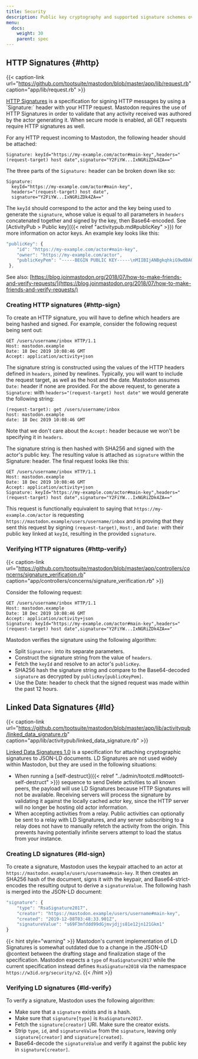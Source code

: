 ```yaml
---
title: Security
description: Public key cryptography and supported signature schemes over HTTP and JSON-LD.
menu:
  docs:
    weight: 30
    parent: spec
---
```


## HTTP Signatures {#http}

{{< caption-link url="https://github.com/tootsuite/mastodon/blob/master/app/lib/request.rb" caption="app/lib/request.rb" >}}

[HTTP Signatures](https://w3c-dvcg.github.io/http-signatures/) is a specification for signing HTTP messages by using a \`Signature:\` header with your HTTP request. Mastodon requires the use of HTTP Signatures in order to validate that any activity received was authored by the actor generating it. When secure mode is enabled, all GET requests require HTTP signatures as well.

For any HTTP request incoming to Mastodon, the following header should be attached:

```http
Signature: keyId="https://my-example.com/actor#main-key",headers="(request-target) host date",signature="Y2FiYW...IxNGRiZDk4ZA=="
```

The three parts of the `Signature:` header can be broken down like so:

```http
Signature:
  keyId="https://my-example.com/actor#main-key",
  headers="(request-target) host date",
  signature="Y2FiYW...IxNGRiZDk4ZA=="
```

The `keyId` should correspond to the actor and the key being used to generate the `signature`, whose value is equal to all parameters in `headers` concatenated together and signed by the key, then Base64-encoded. See [ActivityPub &gt; Public key]({{< relref "activitypub.md#publicKey" >}}) for more information on actor keys. An example key looks like this:

```javascript
"publicKey": {
    "id": "https://my-example.com/actor#main-key",
    "owner": "https://my-example.com/actor",
    "publicKeyPem": "-----BEGIN PUBLIC KEY-----\nMIIBIjANBgkqhkiG9w0BAQEFAAOCAQ8AMIIBCgKCAQEAvXc4vkECU2/CeuSo1wtn\nFoim94Ne1jBMYxTZ9wm2YTdJq1oiZKif06I2fOqDzY/4q/S9uccrE9Bkajv1dnkO\nVm31QjWlhVpSKynVxEWjVBO5Ienue8gND0xvHIuXf87o61poqjEoepvsQFElA5ym\novljWGSA/jpj7ozygUZhCXtaS2W5AD5tnBQUpcO0lhItYPYTjnmzcc4y2NbJV8hz\n2s2G8qKv8fyimE23gY1XrPJg+cRF+g4PqFXujjlJ7MihD9oqtLGxbu7o1cifTn3x\nBfIdPythWu5b4cujNsB3m3awJjVmx+MHQ9SugkSIYXV0Ina77cTNS0M2PYiH1PFR\nTwIDAQAB\n-----END PUBLIC KEY-----\n"
 },
```

See also: [https://blog.joinmastodon.org/2018/07/how-to-make-friends-and-verify-requests/](https://blog.joinmastodon.org/2018/07/how-to-make-friends-and-verify-requests/)

### Creating HTTP signatures {#http-sign}

To create an HTTP signature, you will have to define which headers are being hashed and signed. For example, consider the following request being sent out:

```http
GET /users/username/inbox HTTP/1.1
Host: mastodon.example
Date: 18 Dec 2019 10:08:46 GMT
Accept: application/activity+json
```

The signature string is constructed using the values of the HTTP headers defined in `headers`, joined by newlines. Typically, you will want to include the request target, as well as the host and the date. Mastodon assumes `Date:` header if none are provided. For the above request, to generate a `Signature:` with `headers="(request-target) host date"` we would generate the following string:

```text
(request-target): get /users/username/inbox
host: mastodon.example
date: 18 Dec 2019 10:08:46 GMT
```

Note that we don't care about the `Accept:` header because we won't be specifying it in `headers`.

The signature string is then hashed with SHA256 and signed with the actor's public key. The resulting value is attached as `signature` within the Signature: header. The final request looks like this:

```http
GET /users/username/inbox HTTP/1.1
Host: mastodon.example
Date: 18 Dec 2019 10:08:46 GMT
Accept: application/activity+json
Signature: keyId="https://my-example.com/actor#main-key",headers="(request-target) host date",signature="Y2FiYW...IxNGRiZDk4ZA=="
```

This request is functionally equivalent to saying that `https://my-example.com/actor` is requesting `https://mastodon.example/users/username/inbox` and is proving that they sent this request by signing `(request-target)`, `Host:`, and `Date:` with their public key linked at `keyId`, resulting in the provided `signature`.

### Verifying HTTP signatures {#http-verify}

{{< caption-link url="https://github.com/tootsuite/mastodon/blob/master/app/controllers/concerns/signature_verification.rb" caption="app/controllers/concerns/signature\_verification.rb" >}}

Consider the following request:

```http
GET /users/username/inbox HTTP/1.1
Host: mastodon.example
Date: 18 Dec 2019 10:08:46 GMT
Accept: application/activity+json
Signature: keyId="https://my-example.com/actor#main-key",headers="(request-target) host date",signature="Y2FiYW...IxNGRiZDk4ZA=="
```

Mastodon verifies the signature using the following algorithm:

* Split `Signature:` into its separate parameters.
* Construct the signature string from the value of `headers`.
* Fetch the `keyId` and resolve to an actor's `publicKey`.
* SHA256 hash the signature string and compare to the Base64-decoded `signature` as decrypted by `publicKey[publicKeyPem]`.
* Use the Date: header to check that the signed request was made within the past 12 hours.

## Linked Data Signatures {#ld}

{{< caption-link url="https://github.com/tootsuite/mastodon/blob/master/app/lib/activitypub/linked_data_signature.rb" caption="app/lib/activitypub/linked\_data\_signature.rb" >}}

[Linked Data Signatures 1.0](https://w3c-dvcg.github.io/ld-signatures/) is a specification for attaching cryptographic signatures to JSON-LD documents. LD Signatures are not used widely within Mastodon, but they are used in the following situations:

* When running a [self-destruct]({{< relref "../admin/tootctl.md#tootctl-self-destruct" >}}) sequence to send Delete activities to all known peers, the payload will use LD Signatures because HTTP Signatures will not be available. Receiving servers will process the signature by validating it against the locally cached actor key, since the HTTP server will no longer be hosting old actor information.
* When accepting activities from a relay. Public activities can optionally be sent to a relay with LD Signatures, and any server subscribing to a relay does not have to manually refetch the activity from the origin. This prevents having potentially infinite servers attempt to load the status from your instance.

### Creating LD signatures {#ld-sign}

To create a signature, Mastodon uses the keypair attached to an actor at `https://mastodon.example/users/username#main-key`. It then creates an SHA256 hash of the document, signs it with the keypair, and Base64-strict-encodes the resulting output to derive a `signatureValue`. The following hash is merged into the JSON-LD document:

```javascript
"signature": {
    "type": "RsaSignature2017",
    "creator": "https://mastodon.example/users/username#main-key",
    "created": "2019-12-08T03:48:33.901Z",
    "signatureValue": "s69F3mfddd99dGjmvjdjjs81e12jn121Gkm1"
}
```

{{< hint style="warning" >}}
Mastodon's current implementation of LD Signatures is somewhat outdated due to a change in the JSON-LD @context between the drafting stage and finalization stage of the specification. Mastodon expects a `type` of `RsaSignature2017` while the current specification instead defines `RsaSignature2018` via the namespace `https://w3id.org/security/v2`.
{{< /hint >}}

### Verifying LD signatures {#ld-verify}

To verify a signature, Mastodon uses the following algorithm:

* Make sure that a `signature` exists and is a hash.
* Make sure that `signature[type]` is `RsaSignature2017`.
* Fetch the `signature[creator]` URI. Make sure the creator exists.
* Strip `type`, `id`, and `signatureValue` from the `signature`, leaving only `signature[creator]` and `signature[created]`.
* Base64-decode the `signatureValue` and verify it against the public key in `signature[creator]`.

